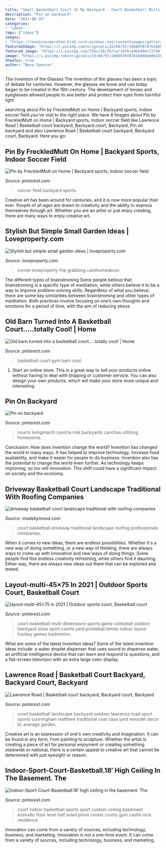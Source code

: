 ```yaml
---
title: "Small Basketball Court In My Backyard - Court Basketball Multi Dimensions Sports Game Volleyball Outdoor Backyard Sizes Sport Courts Yard Pickleball Tennis Indoor Layout Hockey Games Badminton"
description: "Pin on backyard"
date: "2023-08-29"
categories:
- "ideas"
tags: ["ideas"]
images:
- "https://loveincorporated.blob.core.windows.net/contentimages/gallery/cd251c46-51e0-41fc-b18f-415725df75f5-53-painted-wall.jpg"
featuredImage: "https://i.pinimg.com/originals/2d/68/97/2d68976f07b16860ab0b25621acd68fd.jpg"
featured_image: "https://i.pinimg.com/736x/18/f6/ca/18f6ca98a404c7274814a0be75ab1077.jpg"
image: "https://i.pinimg.com/originals/2d/68/97/2d68976f07b16860ab0b25621acd68fd.jpg"
ShowToc: true
author: "Neva Spencer"
---
```



The Invention of the Glasses
The invention of the glasses has been a topic of debate for centuries. However, the glasses we know and use today began to be created in the 16th century. The development of lenses and eyeglasses allowed people to see better and protect their eyes from harmful light.

	

		
searching about Pin by FreckledMutt on Home | Backyard sports, Indoor soccer field you've visit to the right place. We have 8 Images about Pin by FreckledMutt on Home | Backyard sports, Indoor soccer field like Lawrence Road | Basketball court backyard, Backyard court, Backyard, Pin on backyard and also Lawrence Road | Basketball court backyard, Backyard court, Backyard. Here you go:
		
    
## Pin By FreckledMutt On Home | Backyard Sports, Indoor Soccer Field

<img loading=lazy src="https://i.pinimg.com/736x/18/f6/ca/18f6ca98a404c7274814a0be75ab1077.jpg" onerror="this.onerror=null;this.src='https://tse2.mm.bing.net/th?id=OIP.pJo5gIfD9rao2O_9Qu2LqQHaFi&amp;pid=15.1';" alt="Pin by FreckledMutt on Home | Backyard sports, Indoor soccer field">

_Source: pinterest.com_

>soccer field backyard sports. 

	

Creative art has been around for centuries, and it is now more popular than ever. People of all ages are drawn to creativity and the ability to express themselves through art. Whether you are an artist or just enjoy creating, there are many ways to enjoy creative art.

    
## Stylish But Simple Small Garden Ideas | Loveproperty.com

<img loading=lazy src="https://loveincorporated.blob.core.windows.net/contentimages/gallery/cd251c46-51e0-41fc-b18f-415725df75f5-53-painted-wall.jpg" onerror="this.onerror=null;this.src='https://tse4.mm.bing.net/th?id=OIP.j2a2g91KnEamS-BYVjGcLAHaE7&amp;pid=15.1';" alt="Stylish but simple small garden ideas | loveproperty.com">

_Source: loveproperty.com_

>corner loveproperty fnp grabbing carehomedecor. 

	

The different types of brainstroming
Some people believe that brainstroming is a specific type of meditation, while others believe it to be a way to improve problem-solving skills. Regardless of what you believe, there are some key similarities between brainstroming and other types of meditation. Both practices involve focusing on one’s own thoughts and emotions for a period of time, with the aim of reducing stress.

    
## Old Barn Turned Into A Basketball Court.....totally Cool! | Home

<img loading=lazy src="https://i.pinimg.com/736x/e0/cd/46/e0cd46cd740729b625aa5e5db2583dd5--home-basketball-court-basketball-gym.jpg" onerror="this.onerror=null;this.src='https://tse4.mm.bing.net/th?id=OIP.ZDn_pwwhsnxwq0FkThWbSQHaLN&amp;pid=15.1';" alt="Old barn turned into a basketball court.....totally cool! | Home">

_Source: pinterest.com_

>basketball court gym barn cool. 

	

1. Start an online store. This is a great way to sell your products online without having to deal with shipping or customer service. You can also design your own products, which will make your store more unique and interesting.

    
## Pin On Backyard

<img loading=lazy src="https://i.pinimg.com/736x/7b/8d/77/7b8d777ecb639c22623df4940c666760.jpg" onerror="this.onerror=null;this.src='https://tse3.mm.bing.net/th?id=OIP.PfBU2ufbJesBC-UbCNHV0gHaFj&amp;pid=15.1';" alt="Pin on backyard">

_Source: pinterest.com_

>courts livingmarch cancha rink backyards canchas utilizing homesome. 

	

Conclusion: How does invention change the world?
Invention has changed the world in many ways. It has helped to improve technology, increase food availability, and make it easier for people to do business. Invention also has the potential to change the world even further. As technology keeps improving, so too will innovation. This shift could have a significant impact on society and the economy.

    
## Driveway Basketball Court Landscape Traditional With Roofing Companies

<img loading=lazy src="https://madebymood.com/wp-content/uploads/2017/05/driveway-basketball-court-landscape-traditional-with-environmental-restoration-services.jpg" onerror="this.onerror=null;this.src='https://tse3.mm.bing.net/th?id=OIP.FWjfJAkA22rPrC3RQ42QSAHaEK&amp;pid=15.1';" alt="driveway basketball court landscape traditional with roofing companies">

_Source: madebymood.com_

>court basketball driveway traditional landscape roofing professionals companies. 

	

When it comes to new ideas, there are endless possibilities. Whether it's a new way of doing something, or a new way of thinking, there are always ways to come up with innovative and new ways of doing things. Some people find this endless creativity refreshing, while others find it daunting. Either way, there are always new ideas out there that can be explored and tested.

    
## Layout-multi-45×75 In 2021 | Outdoor Sports Court, Basketball Court

<img loading=lazy src="https://i.pinimg.com/736x/45/f8/da/45f8da9d322c15310c02fb76dd1d9f4f--play-yard-basketball-court.jpg" onerror="this.onerror=null;this.src='https://tse4.mm.bing.net/th?id=OIP.3kVac2vQN5Xl8SakgcEbwgHaGF&amp;pid=15.1';" alt="layout-multi-45×75 in 2021 | Outdoor sports court, Basketball court">

_Source: pinterest.com_

>court basketball multi dimensions sports game volleyball outdoor backyard sizes sport courts yard pickleball tennis indoor layout hockey games badminton. 

	

What are some of the latest invention ideas?
Some of the latest invention ideas include: a water droplet dispenser that uses sound to dispense water, an artificial intelligence device that can learn and respond to questions, and a flat-screen television with an extra large color display.

    
## Lawrence Road | Basketball Court Backyard, Backyard Court, Backyard

<img loading=lazy src="https://i.pinimg.com/originals/a2/1b/c6/a21bc63a6a6a8e12ef369e3331bbf181.jpg" onerror="this.onerror=null;this.src='https://tse3.mm.bing.net/th?id=OIP.6QpX0CrlabpRUYzSjbyHoQHaLH&amp;pid=15.1';" alt="Lawrence Road | Basketball court backyard, Backyard court, Backyard">

_Source: pinterest.com_

>court basketball landscape backyard outdoor lawrence road sport sports cunningham matthew traditional cost casa yard remodel decor llc average garden. 

	

Creative art is an expression of one's own creativity and imagination. It can be found in any form, from painting to sculpture. Whether the artist is creating a piece of art for personal enjoyment or creating something statewide or national, there is a certain appeal to creative art that cannot be determined with just eyesight or reason.

    
## Indoor-Sport-Court-Basketball.18′ High Ceiling In The Basement. The

<img loading=lazy src="https://i.pinimg.com/originals/2d/68/97/2d68976f07b16860ab0b25621acd68fd.jpg" onerror="this.onerror=null;this.src='https://tse2.mm.bing.net/th?id=OIP.SevL3Y8O2mJ_DzIJwV8w2QHaFL&amp;pid=15.1';" alt="Indoor-Sport-Court-Basketball.18′ high ceiling in the basement. The">

_Source: pinterest.com_

>court indoor basketball sports sport custom ceiling basement evstudio floor level half soleil pinon rooms courts gym castle rock residence. 

	

Innovation can come from a variety of sources, including technology, business, and marketing.
Innovation is not a one-time event. It can come from a variety of sources, including technology, business, and marketing.

